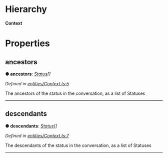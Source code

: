 

# Hierarchy

**Context**

# Properties

<a id="ancestors"></a>

##  ancestors

**● ancestors**: *[Status](_entities_status_.status.md)[]*

*Defined in [entities/Context.ts:5](https://github.com/lagunehq/core/blob/31cfc86/src/entities/Context.ts#L5)*

The ancestors of the status in the conversation, as a list of Statuses

___
<a id="descendants"></a>

##  descendants

**● descendants**: *[Status](_entities_status_.status.md)[]*

*Defined in [entities/Context.ts:7](https://github.com/lagunehq/core/blob/31cfc86/src/entities/Context.ts#L7)*

The descendants of the status in the conversation, as a list of Statuses

___

